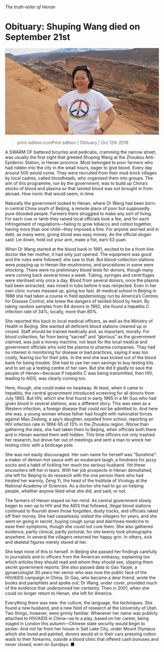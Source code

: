 ###### The truth-teller of Henan

# Obituary: Shuping Wang died on September 21st 

![image](images/20191012_OBP002_0.jpg) 

> print-edition iconPrint edition | Obituary | Oct 12th 2019 

A SWARM OF battered bicycles and pedicabs, cramming the narrow street, was usually the first sight that greeted Shuping Wang at the Zhoukou Anti-Epidemic Station, in Henan province. Most belonged to poor farmers who had ridden into the city in the small hours, eager to give blood. Every day around 500 would come. They were recruited from their mud-brick villages by local cadres, called bloodheads, who organised them into groups. The aim of this programme, run by the government, was to build up China’s stocks of blood and plasma so that tainted blood was not brought in from abroad. How ironic that would seem, in time. 

Naturally the government looked to Henan, where Dr Wang had been born: in central China south of Beijing, a remote place of poor but supposedly pure-blooded people. Farmers there struggled to make any sort of living. For each cow or lamb they raised local officials took a fee, and for each infringement of regulations—failing to grow tobacco and cotton together, having more than one child—they imposed a fine. For anyone worried and in debt, as many were, giving blood was easy money. As the official slogan said: Lie down, hold out your arm, make a fist, earn 53 yuan. 

When Dr Wang started at the blood bank in 1991, excited to be a front-line doctor like her mother, it had only just opened. The equipment was good and the rules were followed; she saw to that. But blood-collection stations were popping up in Henan like mushrooms, and procedures in some were shocking. There were no preliminary blood tests for donors, though many were coming back several times a week. Tubing, syringes and centrifuges were sterilised only once a day. Blood from several donors, once the plasma had been extracted, was mixed in tubs before it was reinjected. Even in her own clinic nurses messed up, going too fast. At medical school in Beijing in 1988 she had taken a course in field epidemiology run by America’s Centres for Disease Control; she knew the dangers of tainted blood by heart. By taking random samples from 64 donors in 1992, she found a hepatitis C infection rate of 34%; locally, more than 80%. 

She reported this back to local medical officers, as well as the Ministry of Health in Beijing. She wanted all deficient blood stations cleaned up or closed. Staff should be trained medically and, as important, morally. For blood collection, far from being “sacred” and “glorious” as the government claimed, was just a money machine, not least for the local medical and government officials who sold the plasma to pharma companies. They had no interest in monitoring for disease or bad practices, saying it was too costly, fearing too for their jobs. In the end she was kicked out of the blood bank for being trouble. She had to use her own savings to buy testing kits and to set up a testing centre of her own. But she did it gladly to save the people of Henan—because if hepatitis C was being transmitted, then HIV, leading to AIDS, was clearly coming too. 

Here, though, she could make no headway. At least, when it came to hepatitis, the central government introduced screening for all donors from July 1993. But HIV, which she first found in early 1995 in a Mr Guo who had given blood in several stations, was a different story. This was seen as a Western infection, a foreign disease that could not be admitted to. And here she was, a young woman whose father had fought with nationalist forces against Mao Zedong, a spy’s daughter, expelled from school, reporting an HIV infection rate in 1994-95 of 13% in the Zhoukou region. Worse than gathering the data, she had taken them to Beijing, when officials both there and in Henan wanted them well hidden. This time officers not only trashed her research, but drove her out of meetings and sent a man to wreck her testing clinic with a birdcage pole. 

She was not easily discouraged. Her own name for herself was “Sunshine”: a maker of demon-hot sauce with an exuberant laugh, a fondness for jazzy socks and a habit of tickling her much too serious husband. Yet these encounters left her in tears. With her job prospects in Henan demolished, she left for Beijing to do research with the one person there who had treated her warmly, Zeng Yi, the head of the Institute of Virology at the National Academy of Sciences. As a doctor she had to go on helping people, whether anyone liked what she did, and said, or not. 

The farmers of Henan stayed on her mind. As central government slowly began to own up to HIV and the AIDS that followed, illegal blood stations continued to flourish down those forgotten, dusty tracks, and officials raked off their money. She had ceaselessly visited the villagers for years, and she went on going in secret, buying cough syrup and diarrhoea medicine to ease their symptoms, though she could not cure them. She also gathered evidence, partly clinical, partly pictorial, for she keenly took photographs anywhere. In several the villagers returned her happy grin. In others, sick and skeletal figures merely stared at her. 

She kept none of this to herself. In Beijing she passed her findings carefully to journalists and to officers from the American embassy, explaining too which articles they should read and whom they should see, slipping them secret government reports. She also passed data to Gao Yaojie, a gynaecologist 30 years her senior who was now the public face of the HIV/AIDS campaign in China. Dr Gao, who became a dear friend, wrote the books and pamphlets and spoke out; Dr Wang, under cover, provided much of the evidence that underpinned her certainty. Then in 2001, when she could no longer return to Henan, she left for America. 

Everything there was new: the culture, the language, the techniques. She found a new husband, and a new field of research at the University of Utah. Two things, however, were grimly familiar. Whenever her name was publicly attached to HIV/AIDS in China—as to a play, based on her career, being staged in London this autumn—Chinese state security would begin to pester. And not far from her house in Salt Lake City, under Mount Olympus which she loved and painted, donors would sit in their cars pressing cotton wads to their forearms, outside a blood clinic that offered cash bonuses and never closed, even on Sundays. ■ 

